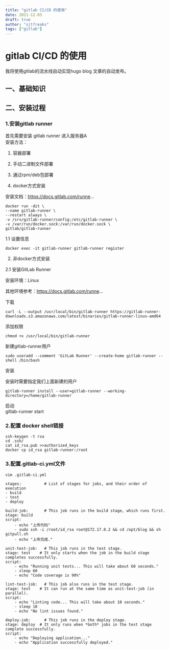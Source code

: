 ```yaml
---
title: "gitlab CI/CD 的使用"
date: 2021-12-03
draft: true
author: "sjtfreaks"
tags: ["gitlab"]
---
```


# gitlab CI/CD 的使用
我将使用gitlab的流水线自动实现hugo blog 文章的自动发布。
  
## 一、基础知识


## 二、安装过程

### 1.安装gitlab runner
首先需要安装 gitlab runner 进入服务器A  
安装方法：  
1. 容器部署
2. 手动二进制文件部署
3. 通过rpm/deb包部署

1. docker方式安装

安装文档：https://docs.gitlab.com/runne...

    docker run -dit \
    --name gitlab-runner \
    --restart always \
    -v /srv/gitlab-runner/config:/etc/gitlab-runner \
    -v /var/run/docker.sock:/var/run/docker.sock \
    gitlab/gitlab-runner
1.1 设置信息

    docker exec -it gitlab-runner gitlab-runner register
2. 非docker方式安装

2.1 安装GitLab Runner

安装环境：Linux  

其他环境参考：https://docs.gitlab.com/runne...  

下载  
  
    curl -L --output /usr/local/bin/gitlab-runner https://gitlab-runner-downloads.s3.amazonaws.com/latest/binaries/gitlab-runner-linux-amd64
添加权限  

    chmod +x /usr/local/bin/gitlab-runner  
新建gitlab-runner用户  

    sudo useradd --comment 'GitLab Runner' --create-home gitlab-runner --shell /bin/bash
安装  

安装时需要指定我们上面新建的用户  

    gitlab-runner install --user=gitlab-runner --working-directory=/home/gitlab-runner
启动  
    gitlab-runner start

### 2.配置 docker shell链接
    ssh-keygen -t rsa
    cd .ssh/
    cat id_rsa.pub >>authorized_keys
    docker cp id_rsa gitlab-runner:/root

### 3.配置.gitlab-ci.yml文件
    vim .gitlab-ci.yml
  
    stages:          # List of stages for jobs, and their order of execution
    - build
    - test
    - deploy

    build-job:       # This job runs in the build stage, which runs first.
    stage: build
    script:
        - echo "上传代码"
        - sudo ssh -i /root/id_rsa root@172.17.0.2 && cd /opt/blog && sh gitpull.sh
        - echo "上传完成."

    unit-test-job:   # This job runs in the test stage.
    stage: test    # It only starts when the job in the build stage completes successfully.
    script:
        - echo "Running unit tests... This will take about 60 seconds."
        - sleep 60
        - echo "Code coverage is 90%"

    lint-test-job:   # This job also runs in the test stage.
    stage: test    # It can run at the same time as unit-test-job (in parallel).
    script:
        - echo "Linting code... This will take about 10 seconds."
        - sleep 10
        - echo "No lint issues found."

    deploy-job:      # This job runs in the deploy stage.
    stage: deploy  # It only runs when *both* jobs in the test stage complete successfully.
    script:
        - echo "Deploying application..."
        - echo "Application successfully deployed."

